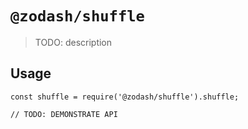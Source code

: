 # `@zodash/shuffle`

> TODO: description

## Usage

```
const shuffle = require('@zodash/shuffle').shuffle;

// TODO: DEMONSTRATE API
```
